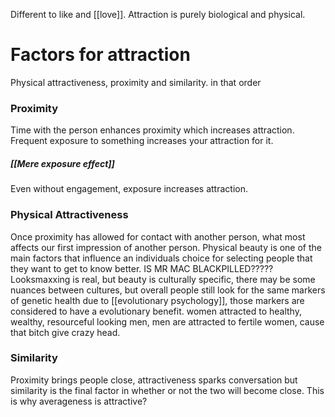 Different to like and [[love]]. Attraction is purely biological and physical. 
# Factors for attraction
Physical attractiveness, proximity and similarity. in that order
### Proximity
Time with the person enhances proximity which increases attraction. Frequent exposure to something increases your attraction for it. 
##### [[Mere exposure effect]]
Even without engagement, exposure increases attraction. 
### Physical Attractiveness
Once proximity has allowed for contact with another person, what most affects our first impression of another person. Physical beauty is one of the main factors that influence an individuals choice for selecting people that they want to get to know better. IS MR MAC BLACKPILLED????? Looksmaxxing is real, but beauty is culturally specific, there may be some nuances between cultures, but overall people still look for the same markers of genetic health due to [[evolutionary psychology]], those markers are considered to have a evolutionary benefit. women attracted to healthy, wealthy, resourceful looking men, men are attracted to fertile women, cause that bitch give crazy head. 
### Similarity
Proximity brings people close, attractiveness sparks conversation but similarity is the final factor in whether or not the two will become close. This is why averageness is attractive?